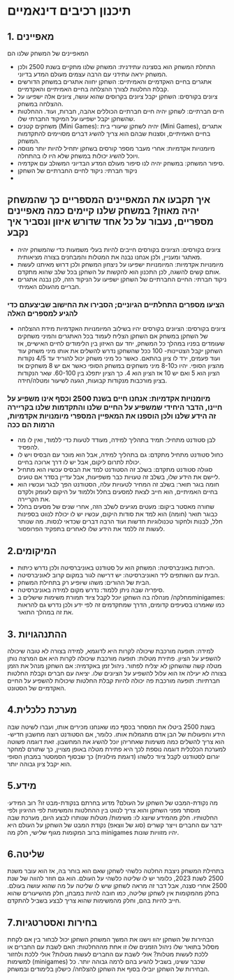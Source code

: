 # תיכנון רכיבים דינאמיים
## 1.      מאפיינים
המאפיינים של המשחק שלנו הם
* התחלת המשחק הוא בסצינה עתידנית: המשחק שלנו מתקיים בשנת 2500 ולכן המשחק יראה עתידני עם הרבה עצמים מעולם המדע בדיוני.
* אתגרים בחיים האקדמיים והאמיתיים: השחקן יחווה אתגרים במשחק הדורשים קבלת החלטות לצורך ההצלחה בחיים האמיתיים והאקדמיים.
* ציונים בקורסים: השחקן יקבל ציונים בקרוסים שהוא עושה, ציונים אלה ישפיעו על ההצלחה במשחק.
* חיים חברתיים: לשחקן יהיה חיים חברתיים הכוללים אהבה, חברות, ועוד. ההחלטות שהשחקן יקבל ישפיעו על המיקוד החברתי שלו.
* משחקים קטנים (Mini Games): יהיה לשחקן שיעורי בית (Mini Games), אתגרים בחיים האמיתיים, וסצנות שבהם הוא צריך להשיג דברים מסויימים להתקדמות המשחק.
* מיומנויות אקדמיות: אחרי מעבר מספר קורסים בשחקן יתחיל להיות יותר מנוסה ויוכל להשיג יכולות במשחק שלא היו לו בהתחלה.
* סיפור המשחק: במשחק יהיה לנו סיפור מעולם המדע הבדיוני המשולב עם אקדמיה.
* ניקוד חברתי: ניקוד לחיים החברתיים של השחקן
*  
## איך תקבעו את המאפיינים המספריים כך שהמשחק יהיה מאוזן? במשחק שלנו קיימים כמה מאפיינים מספריים, נעבור על כל אחד שדורש איזון ונסביר איך נקבע
* ציונים בקורסים: הציונים בקורסים חייבים להיות בעלי משמעות כדי שהמשחק יהיה מאתגר ומעניין, ולכן אנחנו נבנה את המטלות והמבחנים בצורה מציאותית.
* מיומנויות אקדמיות: המיומנויות ישפיעו על ניצחון המשחק ולכן דרוש מאיתנו לעשות אותם קשים להשגה, לכן התכנון הוא להקשות על השחקן בכל שלב שהוא מתקדם.
* ניקוד חברתי: החיים החברתיים של השחקן ישפיעו על הניקוד הזה, לכן נבנה אתגרים חבריים מהעולם האמיתי.

### הציעו מספרים התחלתיים הגיוניים; הסבירו את החישוב שביצעתם כדי להגיע למספרים האלה
* ציונים בקורסים: הציונים בקורסים יהיו בשילוב המיומנויות האקדמיות מידת ההצלחה של השחקן במשחק
אם השחקן הצליח לעמוד בכל האתגרים והמיני משחקים שעומדים בפניו במהלך כל המשחק, יחד עם האיזון בין הלימודים לחיים האישיים, אז השחקן יקבל הצטיינות- 100
ככל שהשחקן נדרש להשלים את אותו מיני משחק עוד ועוד פעמים, ירד לו ציון בהתאם. כאשר כל מיני משחק יכול להוריד עד 4/5 נקודות מהציון הסופי.
יהיו כ8-10 מיני משחקים במשחק הסופי כאשר אם יש 8 משחקים אז הציון הוא 5 ואם יש 10 אז הציון הוא 4. כך הציון יתפלג בין 60-100. שאר הנקודות בציון מורכבות מנקודות קבועות, הגעה לשיעור ומטלה/חידה.
### מיומנויות אקדמיות: אנחנו חיים בשנת 2500 וכסף אינו משפיע על חיינו, הדבר היחידי שמשפיע על החיים שלנו והתקדמות שלנו בקריירה זה הידע שלנו ולכן הוספנו את המאפיין המספרי מיומנויות אקדמיות, הרמות הם ככה
* לבן סטודנט מתחיל: תמיד בתהליך למידה, מעודד לטעות כדי ללמוד, ואין לו מה להפסיד.
* כחול סטודנט מתחיל מתקדם: גם בתהליך למידה, אבל הוא מוכר עם הבסיס ויש לו יכולת לתרום ליקום, אבל יש לו דרך ארוכה בחיים.
* סגולה סטודנט מתקדם: בשלב זה הסטודנט למד את הבסיס עכשיו הוא מתחיל ליישם את הידע שלו, בשלב זה טעויות כבר משפיעות, אבל עדיין בסדר אם טועים.
* חומה בוגר תואר: בשלב זה המחיר לטעויות עלה, הסטודנט הפך לבגר ועכשיו הוא בחיים האמיתיים, הוא חייב לצאת למסעים בחלל וללמוד על היקום לעומק ולקדם את הקריירה.
* שחורה מאסטר ביקום: מעטים מגיעים לשלב הזה, אחרי שנים של מסעים בחלל כבוגר תואר (חומה) הוא למד את סודות היקום, עכשיו יש לו יכולת לנווט בספינות חלל, לבנות ולחקור טכנולוגיות חדשות ועוד הרבה דברים שכדאי לנסות. מה שנותר לעשות זה ללמד את הידע שלו לאחרים בתפקיד הפרופסור.
## 2.המיקומים
* הכיתות באוניברסיטה: המשחק הוא על סטודנט באוניברסיטה ולכן נדרש כיתות.
* הבית עם השותפים ליד האוניברסיטה: יש דרישה לגור במקום קרוב לאוניברסיטה.
* הבית של ההורים: משהו שיופיע רק בתחילת המשחק.
* סיפריה שבה ניתן ללמוד: נדרש מקום למידה באוניברסיטה.
* מחלקה/ מנהלה בה השחקן יוכל לקבל ציוד תמורת משימות שישלים בminigames: כמו שאמרנו בסעיפים קדומים, הדרך שמתקדמים זה לפי ידע ולכן נדרש גם להראות את זה במהלך התואר.

## 3. ההתנהגויות
למידה: תופעה מורכבת שיכולה לקרות היא לדוגמא, למידה בצורה לא טובה שיכולה להשפיע על הציון.
פתירת מטלות: תופעה מורכבת שיכולה לקרות היא אם המרצה נותן מטלה קשה שהשחקן לא יצליח לפתור.
ניהול זמן באקדמיה: אם השחקן מנהל את הזמן בצורה לא יעילה אז הוא עלול להשפיע על הציונים שלו.
יציאה עם חברים וקבלת החלטות חברתיות: תופעה מורכבת פה יכולה להיות קבלת החלטות שיכולות להשפיע על החיים האקדמיים של הסטונט.


## 4.מערכת כלכלית
בשנת 2500 ביטלו את המסחר בכסף כמו שאנחנו מכירים אותו, ועברו לשיטה שבה הידע והפעולות של הבן אדם מתגמלות אותו.
כלומר, אם הסטודנט רוצה מחשבון חדיש- הוא צריך להשלים כמה משימות שאחריהן יוכל להשיג את המחשבון. זאת דוגמה פשוטה למערכת הכלכלית
דוגמה נוספת לכך היא פתירת מטלה באופן מצויין, כך שתורם למחקר יגרום לסטודנט לקבל ציוד כלשהו (דוגמת מילונית) כך שבסוף הסמסטר במבחן הסופי הוא יקבל ציון גבוהה יותר.

## 5.מידע
·מה נקודת-המבט של השחקן על העולם? מדוע בחרתם בנקודת-מבט זו?
רוב המידע מוסתר מפני השחקן והוא צריך לנווט בין ההחלטות והמשימות לפי ההיגיון ולפי החלטותיו.
חלק מהמידע שיוצג לו: משימות/ מטלות שנותרו לבצע היום, מערכת שבה ידבר עם החברים וייצר קשרים (סוג של ווצאפ)
נקודת המבט של השחקן על העולם היא ברוב המקומות מגוף שלישי, חלק מה minigames יהיו מזוויות שונות.
## 6.שליטה
בתחילת המשחק ניצבת החלטה כלשהי לשחקן שאם הוא בוחר בה, אז הוא עובר משנת 2500 לשנת 2023, כלומר יש לו שליטה כלשהי על העולם. הוא גם חוזר להווה של שנת 2500 אחרי סצנה, אבל דבר זה מראה לשחקן שיש לו שליטה על מה שהוא עושה בעולם. בחלק מהמקומות אין לשחקן שליטה, כמו חובה להיות במבחן, חלק מהשיעורים שהוא חייב להיות בהם, וחלק מהמשימות שהוא צריך לבצע בשביל להתקדם.
## 7.בחירות ואסטרטגיות
הבחירות של השחקן יהוו וישנו את המשך המשחק
השחקן יכול לבחור בין אם לקחת מסלול בתואר שלו
ניהול הזמנים שלו זו אחת מההחלטות: האם לשבת עם החברים או ללכת לעשות מטלות? אולי לשבת עם החברים לעשות מטלות?
אולי ללכת ולחזור למשימות (minigames) שכבר עשינו, בשביל להגיע בהם לרמה גבוהה יותר.
כל הבחירות של השחקן יובילו בסוף את השחקן להצלחה/ כישלון בלימודים ובמשחק.
